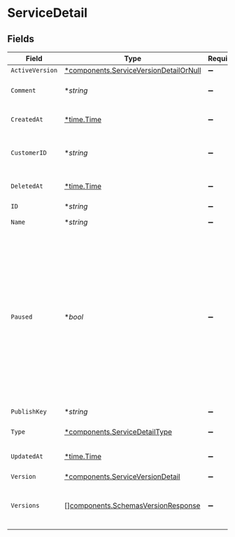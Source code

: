 # ServiceDetail


## Fields

| Field                                                                                                                                                                                                                    | Type                                                                                                                                                                                                                     | Required                                                                                                                                                                                                                 | Description                                                                                                                                                                                                              | Example                                                                                                                                                                                                                  |
| ------------------------------------------------------------------------------------------------------------------------------------------------------------------------------------------------------------------------ | ------------------------------------------------------------------------------------------------------------------------------------------------------------------------------------------------------------------------ | ------------------------------------------------------------------------------------------------------------------------------------------------------------------------------------------------------------------------ | ------------------------------------------------------------------------------------------------------------------------------------------------------------------------------------------------------------------------ | ------------------------------------------------------------------------------------------------------------------------------------------------------------------------------------------------------------------------ |
| `ActiveVersion`                                                                                                                                                                                                          | [*components.ServiceVersionDetailOrNull](../../models/shared/serviceversiondetailornull.md)                                                                                                                              | :heavy_minus_sign:                                                                                                                                                                                                       | N/A                                                                                                                                                                                                                      |                                                                                                                                                                                                                          |
| `Comment`                                                                                                                                                                                                                | **string*                                                                                                                                                                                                                | :heavy_minus_sign:                                                                                                                                                                                                       | A freeform descriptive note.                                                                                                                                                                                             |                                                                                                                                                                                                                          |
| `CreatedAt`                                                                                                                                                                                                              | [*time.Time](https://pkg.go.dev/time#Time)                                                                                                                                                                               | :heavy_minus_sign:                                                                                                                                                                                                       | Date and time in ISO 8601 format.                                                                                                                                                                                        | 2020-04-09T18:14:30Z                                                                                                                                                                                                     |
| `CustomerID`                                                                                                                                                                                                             | **string*                                                                                                                                                                                                                | :heavy_minus_sign:                                                                                                                                                                                                       | Alphanumeric string identifying the customer.                                                                                                                                                                            | x4xCwxxJxGCx123Rx5xTx                                                                                                                                                                                                    |
| `DeletedAt`                                                                                                                                                                                                              | [*time.Time](https://pkg.go.dev/time#Time)                                                                                                                                                                               | :heavy_minus_sign:                                                                                                                                                                                                       | Date and time in ISO 8601 format.                                                                                                                                                                                        | 2020-04-09T18:14:30Z                                                                                                                                                                                                     |
| `ID`                                                                                                                                                                                                                     | **string*                                                                                                                                                                                                                | :heavy_minus_sign:                                                                                                                                                                                                       | N/A                                                                                                                                                                                                                      | SU1Z0isxPaozGVKXdv0eY                                                                                                                                                                                                    |
| `Name`                                                                                                                                                                                                                   | **string*                                                                                                                                                                                                                | :heavy_minus_sign:                                                                                                                                                                                                       | The name of the service.                                                                                                                                                                                                 | test-service                                                                                                                                                                                                             |
| `Paused`                                                                                                                                                                                                                 | **bool*                                                                                                                                                                                                                  | :heavy_minus_sign:                                                                                                                                                                                                       | Whether the service is paused. Services are paused due to a lack of traffic for an extended period of time. Services are resumed either when a draft version is activated or a locked version is cloned and reactivated. |                                                                                                                                                                                                                          |
| `PublishKey`                                                                                                                                                                                                             | **string*                                                                                                                                                                                                                | :heavy_minus_sign:                                                                                                                                                                                                       | Unused at this time.                                                                                                                                                                                                     |                                                                                                                                                                                                                          |
| `Type`                                                                                                                                                                                                                   | [*components.ServiceDetailType](../../models/shared/servicedetailtype.md)                                                                                                                                                | :heavy_minus_sign:                                                                                                                                                                                                       | The type of this service.                                                                                                                                                                                                |                                                                                                                                                                                                                          |
| `UpdatedAt`                                                                                                                                                                                                              | [*time.Time](https://pkg.go.dev/time#Time)                                                                                                                                                                               | :heavy_minus_sign:                                                                                                                                                                                                       | Date and time in ISO 8601 format.                                                                                                                                                                                        | 2020-04-09T18:14:30Z                                                                                                                                                                                                     |
| `Version`                                                                                                                                                                                                                | [*components.ServiceVersionDetail](../../models/shared/serviceversiondetail.md)                                                                                                                                          | :heavy_minus_sign:                                                                                                                                                                                                       | N/A                                                                                                                                                                                                                      |                                                                                                                                                                                                                          |
| `Versions`                                                                                                                                                                                                               | [][components.SchemasVersionResponse](../../models/shared/schemasversionresponse.md)                                                                                                                                     | :heavy_minus_sign:                                                                                                                                                                                                       | A list of [versions](/reference/api/services/version/) associated with the service.                                                                                                                                      |                                                                                                                                                                                                                          |